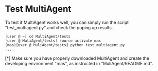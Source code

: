 # Test MultiAgent

To test if MultiAgent works well, you can simply run the script "test_multiagent.py"
and check the poping up results.

	[user @ ~] cd MultiAgent/tests
	[user @ MuliAgent/tests] source activate mas
	(mas)[user @ MuliAgent/tests] python test_multiagent.py
	...

[*] Make sure you have properly downloaded MultiAgent and create the developing environment "mas",
as instructed in "MuliAgent/README.md".
